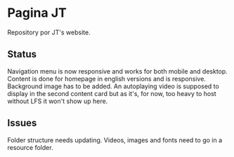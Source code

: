 # Pagina JT

Repository por JT's website.

## Status

Navigation menu is now responsive and works for both mobile and desktop. Content is done for homepage in english versions and is responsive. Background
image has to be added.
An autoplaying video is supposed to display in the second content card but as it's, for now, too heavy to host without LFS it won't show up here.

## Issues

Folder structure needs updating. Videos, images and fonts need to go in a resource folder.

